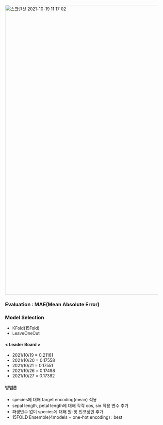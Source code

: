 <img width="951" alt="스크린샷 2021-10-19 11 17 02" src="https://user-images.githubusercontent.com/49870977/137832696-d87f6832-75fc-47d9-b9ea-c7a5982ddf13.png">


### Evaluation : MAE(Mean Absolute Error)

### Model Selection
- KFold(15Fold)
- LeaveOneOut


#### < Leader Board >

- 2021/10/19 = 0.21161
- 2021/10/20 = 0.17558
- 2021/10/21 = 0.17551
- 2021/10/26 = 0.17498
- 2021/10/27 = 0.17382


#### 방법론
- species에 대해 target encoding(mean) 적용
- sepal length, petal length에 대해 각각 cos, sin 적용 변수 추가 
- 파생변수 없이 species에 대해 원-핫 인코딩만 추가
- 15FOLD Ensemble(4models + one-hot encoding) : best
